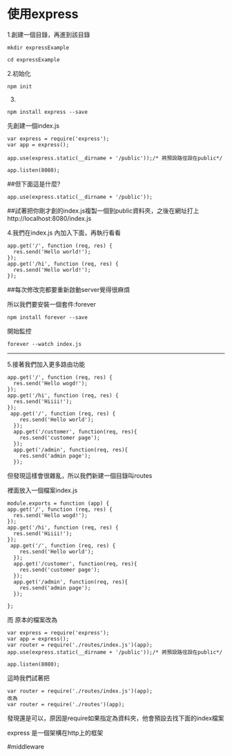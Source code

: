# 使用express

1.創建一個目錄，再進到該目錄
```
mkdir expressExample

cd expressExample
```
2.初始化
```
npm init
```
3.
```
npm install express --save
```
先創建一個index.js
```
var express = require('express');
var app = express();

app.use(express.static(__dirname + '/public'));/* 將預設路徑設在public*/

app.listen(8080);
```
##但下面這是什麼?
```
app.use(express.static(__dirname + '/public'));
```
##試著把你剛才創的index.js複製一個到public資料夾，之後在網址打上http://localhost:8080/index.js

4.我們在index.js 內加入下面，再執行看看
```
app.get('/', function (req, res) {
  res.send('Hello world!');
});
app.get('/hi', function (req, res) {
  res.send('Hello world!');
});
```
##每次修改完都要重新啟動server覺得很麻煩

所以我們要安裝一個套件:forever

```
npm install forever --save
```
開始監控
```
forever --watch index.js
```

----------------------
5.接著我們加入更多路由功能
```
app.get('/', function (req, res) {
  res.send('Hello wogd!');
});
app.get('/hi', function (req, res) {
  res.send('Hiiii!');
});
 app.get('/', function (req, res) {
    res.send('Hello world');
  });
  app.get('/customer', function(req, res){
    res.send('customer page');
  });
  app.get('/admin', function(req, res){
    res.send('admin page');
  });
```
但發現這樣會很雜亂，所以我們新建一個目錄叫routes

裡面放入一個檔案index.js
```
module.exports = function (app) {
app.get('/', function (req, res) {
  res.send('Hello wogd!');
});
app.get('/hi', function (req, res) {
  res.send('Hiiii!');
});
 app.get('/', function (req, res) {
    res.send('Hello world');
  });
  app.get('/customer', function(req, res){
    res.send('customer page');
  });
  app.get('/admin', function(req, res){
    res.send('admin page');
  });

};
```
而 原本的檔案改為
```
var express = require('express');
var app = express();
var router = require('./routes/index.js')(app);
app.use(express.static(__dirname + '/public'));/* 將預設路徑設在public*/

app.listen(8080);
```
這時我們試著把
```
var router = require('./routes/index.js')(app);
改為
var router = require('./routes')(app);

```
發現還是可以，原因是require如果指定為資料夾，他會預設去找下面的index檔案

express 是一個架構在http上的框架

#middleware


